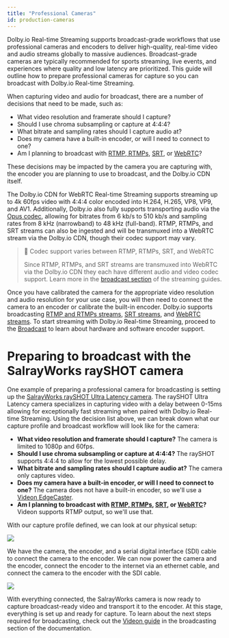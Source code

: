 ```yaml
---
title: "Professional Cameras"
id: production-cameras
---
```

Dolby.io Real-time Streaming supports broadcast-grade workflows that use professional cameras and encoders to deliver high-quality, real-time video and audio streams globally to massive audiences. Broadcast-grade cameras are typically recommended for sports streaming, live events, and experiences where quality and low latency are prioritized. This guide will outline how to prepare professional cameras for capture so you can broadcast with Dolby.io Real-time Streaming.

When capturing video and audio for broadcast, there are a number of decisions that need to be made, such as:

- What video resolution and framerate should I capture?
- Should I use chroma subsampling or capture at 4:4:4?
- What bitrate and sampling rates should I capture audio at?
- Does my camera have a built-in encoder, or will I need to connect to one?
- Am I planning to broadcast with [RTMP, RTMPs](/millicast/broadcast/using-rtmp-and-rtmps.md), [SRT](/millicast/broadcast/using-srt.md), or [WebRTC](/millicast/hardware-encoders/using-osprey-talon-whip-hardware-encoder.md)?

These decisions may be impacted by the camera you are capturing with, the encoder you are planning to use to broadcast, and the Dolby.io CDN itself. 

The Dolby.io CDN for WebRTC Real-time Streaming supports streaming up to 4k 60fps video with 4:4:4 color encoded into H.264, H.265, VP8, VP9, and AV1. Additionally, Dolby.io also fully supports transporting audio via the [Opus codec](https://opus-codec.org/), allowing for bitrates from 6 kb/s to 510 kb/s and sampling rates from 8 kHz (narrowband) to 48 kHz (full-band). RTMP, RTMPs, and SRT streams can also be ingested and will be transmuxed into a WebRTC stream via the Dolby.io CDN, though their codec support may vary.

> 🚧 Codec support varies between RTMP, RTMPs, SRT, and WebRTC
> 
> Since RTMP, RTMPs, and SRT streams are transmuxed into WebRTC via the Dolby.io CDN they each have different audio and video codec support. Learn more in the [broadcast section](/millicast/broadcast/index.md) of the streaming guides.

Once you have calibrated the camera for the appropriate video resolution and audio resolution for your use case, you will then need to connect the camera to an encoder or calibrate the built-in encoder. Dolby.io supports broadcasting [RTMP and RTMPs streams](/millicast/broadcast/using-rtmp-and-rtmps.md), [SRT streams](/millicast/broadcast/using-srt.md), and [WebRTC streams](/millicast/hardware-encoders/using-osprey-talon-whip-hardware-encoder.md). To start streaming with Dolby.io Real-time Streaming, proceed to the [Broadcast](/millicast/broadcast/index.md) to learn about hardware and software encoder support.

# Preparing to broadcast with the SalrayWorks raySHOT camera

One example of preparing a professional camera for broadcasting is setting up the [SalrayWorks raySHOT Ultra Latency camera](http://salrayworks.com/eng/bbs/board.php?bo_table=pro_05&wr_id=4). The raySHOT Ultra Latency camera specializes in capturing video with a delay between 0-15ms allowing for exceptionally fast streaming when paired with Dolby.io Real-time Streaming. Using the decision list above, we can break down what our capture profile and broadcast workflow will look like for the camera:

- **What video resolution and framerate should I capture?** The camera is limited to 1080p and 60fps.
- **Should I use chroma subsampling or capture at 4:4:4?** The raySHOT supports 4:4:4 to allow for the lowest possible delay.
- **What bitrate and sampling rates should I capture audio at?** The camera only captures video.
- **Does my camera have a built-in encoder, or will I need to connect to one?** The camera does not have a built-in encoder, so we'll use a [Videon EdgeCaster](/millicast/hardware-encoders/videon.md).
- **Am I planning to broadcast with [RTMP, RTMPs](/millicast/broadcast/using-rtmp-and-rtmps.md), [SRT](/millicast/broadcast/using-srt.md), or [WebRTC](/millicast/hardware-encoders/using-osprey-talon-whip-hardware-encoder.md)?** Videon supports RTMP output, so we'll use that.

With our capture profile defined, we can look at our physical setup:


![](/img/millicast/Salrayworks-setup.jpg)



We have the camera, the encoder, and a serial digital interface (SDI) cable to connect the camera to the encoder. We can now power the camera and the encoder, connect the encoder to the internet via an ethernet cable, and connect the camera to the encoder with the SDI cable.


![](/img/millicast/Salrayworks-ready-to-stream.jpg)



With everything connected, the SalrayWorks camera is now ready to capture broadcast-ready video and transport it to the encoder. At this stage, everything is set up and ready for capture. To learn about the next steps required for broadcasting, check out the [Videon guide](/millicast/hardware-encoders/videon.md) in the broadcasting section of the documentation.





